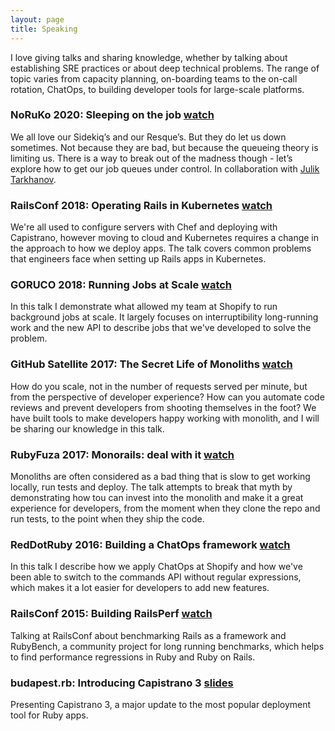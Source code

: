 ```yaml
---
layout: page
title: Speaking
---
```


<div class="speaking px-3 md:px-0">
  <p>
    I love giving talks and sharing knowledge, whether by talking about establishing SRE practices or about deep technical problems. The range of topic varies from capacity planning, on-boarding teams to the on-call rotation, ChatOps, to building developer tools for large-scale platforms.
  </p>

  <h3>NoRuKo 2020: Sleeping on the job <a target="_blank" class="text-xs p-1 ml-1 uppercase" href="https://www.youtube.com/embed/aEVVbFn0_A4">watch</a></h3>

  <p>We all love our Sidekiq’s and our Resque’s. But they do let us down sometimes. Not because they are bad, but because the queueing theory is limiting us. There is a way to break out of the madness though - let’s explore how to get our job queues under control. In collaboration with <a href="http://live.julik.nl/" target="_blank">Julik Tarkhanov</a>.</p>

  <h3>RailsConf 2018: Operating Rails in Kubernetes <a target="_blank" class="text-xs p-1 ml-1 uppercase" href="https://www.youtube.com/embed/KKtS0QD5ERM">watch</a></h3>

  <p>We're all used to configure servers with Chef and deploying with Capistrano, however moving to cloud and Kubernetes requires a change in the approach to how we deploy apps. The talk covers common problems that engineers face when setting up Rails apps in Kubernetes.</p>

  <h3>GORUCO 2018: Running Jobs at Scale <a target="_blank" class="text-xs p-1 ml-1 uppercase" href="https://www.youtube.com/embed/XvnWjsmAl60">watch</a></h3>

  <p>In this talk I demonstrate what allowed my team at Shopify to run background jobs at scale. It largely focuses on interruptibility long-running work and the new API to describe jobs that we've developed to solve the problem.</p>

  <h3>GitHub Satellite 2017: The Secret Life of Monoliths <a target="_blank" class="text-xs p-1 ml-1 uppercase" href="https://www.youtube.com/watch?v=CBJMCt9bAbM">watch</a></h3>

  <p>How do you scale, not in the number of requests served per minute, but from the perspective of developer experience? How can you automate code reviews and prevent developers from shooting themselves in the foot? We have built tools to make developers happy working with monolith, and I will be sharing our knowledge in this talk.</p>

  <h3>RubyFuza 2017: Monorails: deal with it <a target="_blank" class="text-xs p-1 ml-1 uppercase" href="https://www.youtube.com/watch?v=iwFom6BV65E">watch</a></h3>

  <p>Monoliths are often considered as a bad thing that is slow to get working locally, run tests and deploy. The talk attempts to break that myth by demonstrating how tou can invest into the monolith and make it a great experience for developers, from the moment when they clone the repo and run tests, to the point when they ship the code.</p>

  <h3>RedDotRuby 2016: Building a ChatOps framework <a target="_blank" class="text-xs p-1 ml-1 uppercase" href="https://www.youtube.com/watch?v=bnwrkVXu-cw">watch</a></h3>

  <p>In this talk I describe how we apply ChatOps at Shopify and how we've been able to switch to the commands API without regular expressions, which makes it a lot easier for developers to add new features.</p>

  <h3>RailsConf 2015: Building RailsPerf <a target="_blank" class="text-xs p-1 ml-1 uppercase" href="https://www.youtube.com/embed/BvUsy_Qb9Es">watch</a></h3>

  <p>Talking at RailsConf about benchmarking Rails as a framework and RubyBench, a community project for long running benchmarks, which helps to find performance regressions in Ruby and Ruby on Rails.</p>

  <h3>budapest.rb: Introducing Capistrano 3 <a target="_blank" class="text-xs p-1 ml-1 uppercase" href="https://speakerdeck.com/kirs/capistrano-3">slides</a></h3>

  <p>Presenting Capistrano 3, a major update to the most popular deployment tool for Ruby apps.</p>
</div>
